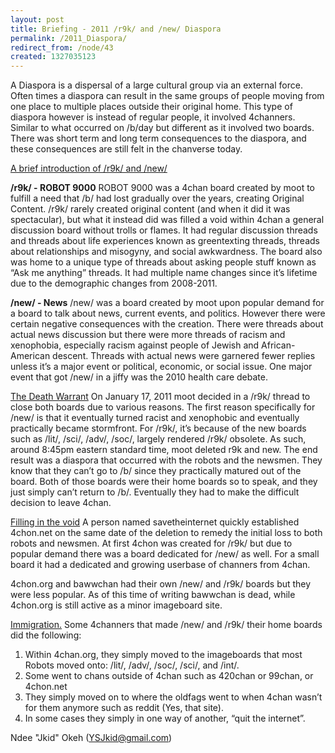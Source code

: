 ```yaml
---
layout: post
title: Briefing - 2011 /r9k/ and /new/ Diaspora
permalink: /2011_Diaspora/
redirect_from: /node/43
created: 1327035123
---
```

A Diaspora is a dispersal of a large cultural group via an external force. Often times a diaspora can result in the same groups of people moving from one place to multiple places outside their original home. This type of diaspora however is instead of regular people, it involved 4channers. Similar to what occurred on /b/day but different as it involved two boards. There was short term and long term consequences to the diaspora, and these consequences are still felt in the chanverse today.

<u>A brief introduction of /r9k/ and /new/</u>

<b>/r9k/ - ROBOT 9000</b>
ROBOT 9000 was a 4chan board created by moot to fulfill a need that /b/ had lost gradually over the years, creating Original Content.  /r9k/ rarely created original content (and when it did it was spectacular), but what it instead did was filled a void within 4chan a general discussion board without trolls or flames. It had regular discussion threads and threads about life experiences known as greentexting threads, threads about relationships and misogyny, and social awkwardness. The board also was home to a unique type of threads about asking people stuff known as “Ask me anything” threads. It had multiple name changes since it’s lifetime due to the demographic changes from 2008-2011.

<b>/new/ - News</b>
/new/ was a board created by moot upon popular demand for a board to talk about news, current events, and politics. However there were certain negative consequences with the creation. There were threads about actual news discussion but there were more threads of racism and xenophobia, especially racism against people of Jewish and African-American descent. Threads with actual news were garnered fewer replies unless it’s a major event or political, economic, or social issue. One major event that got /new/ in a jiffy was the 2010 health care debate.

<u>The Death Warrant</u>
On January 17, 2011 moot decided in a /r9k/ thread to close both boards due to various reasons. The first reason specifically for /new/ is that it eventually turned racist and xenophobic and eventually practically became stormfront. For /r9k/, it’s because of the new boards such as /lit/, /sci/, /adv/, /soc/, largely rendered /r9k/ obsolete. As such, around 8:45pm eastern standard time, moot deleted r9k and new.
The end result was a diaspora that occurred with the robots and the newsmen. They know that they can’t go to /b/ since they practically matured out of the board. Both of those boards were their home boards so to speak, and they just simply can’t return to /b/. Eventually they had to make the difficult decision to leave 4chan.

<u>Filling in the void</u>
A person named savetheinternet quickly established 4chon.net on the same date of the deletion to remedy the initial loss to both robots and newsmen. At first 4chon was created for /r9k/ but due to popular demand there was a board dedicated for /new/ as well. For a small board it had a dedicated and growing userbase of channers from 4chan. 

4chon.org and bawwchan had their own /new/ and /r9k/ boards but they were less popular. As of this time of writing bawwchan is dead, while 4chon.org is still active as a minor imageboard site.

<u>Immigration.</u>
Some 4channers that made /new/ and /r9k/ their home boards did the following:
1.	Within 4chan.org, they simply moved to the imageboards that most Robots moved onto: /lit/, /adv/, /soc/, /sci/, and /int/.
2.	 Some went to chans outside of 4chan such as 420chan or 99chan, or 4chon.net
3.	They simply moved on to where the oldfags went to when 4chan wasn’t for them anymore such as reddit (Yes, that site).
4.	In some cases they simply in one way of another, “quit the internet”.

Ndee "Jkid" Okeh (YSJkid@gmail.com)
